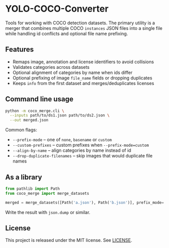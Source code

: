 # YOLO-COCO-Converter

Tools for working with COCO detection datasets. The primary utility is a
merger that combines multiple COCO `instances` JSON files into a single
file while handling id conflicts and optional file name prefixing.

## Features
- Remaps image, annotation and license identifiers to avoid collisions
- Validates categories across datasets
- Optional alignment of categories by name when ids differ
- Optional prefixing of image `file_name` fields or dropping duplicates
- Keeps `info` from the first dataset and merges/deduplicates licenses

## Command line usage
```bash
python -m coco_merge.cli \
  --inputs path/to/ds1.json path/to/ds2.json \
  --out merged.json
```

Common flags:
- `--prefix-mode` – one of `none`, `basename` or `custom`
- `--custom-prefixes` – custom prefixes when `--prefix-mode=custom`
- `--align-by-name` – align categories by name instead of id
- `--drop-duplicate-filenames` – skip images that would duplicate file names

## As a library
```python
from pathlib import Path
from coco_merge import merge_datasets

merged = merge_datasets([Path('a.json'), Path('b.json')], prefix_mode='basename')
```
Write the result with `json.dump` or similar.

## License
This project is released under the MIT license. See [LICENSE](LICENSE).
